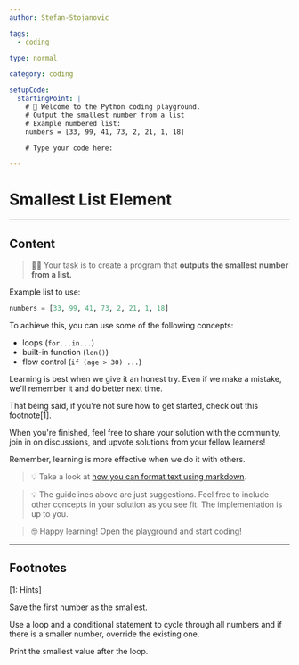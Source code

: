 ```yaml
---
author: Stefan-Stojanovic

tags:
  - coding

type: normal

category: coding

setupCode:
  startingPoint: |
    # 👋 Welcome to the Python coding playground. 
    # Output the smallest number from a list
    # Example numbered list:
    numbers = [33, 99, 41, 73, 2, 21, 1, 18]

    # Type your code here:

---
```


# Smallest List Element

---

## Content

> 👩‍💻 Your task is to create a program that **outputs the smallest number from a list.**

Example list to use:
```python
numbers = [33, 99, 41, 73, 2, 21, 1, 18]
```

To achieve this, you can use some of the following concepts:
- loops (`for...in...`)
- built-in function (`len()`)
- flow control (`if (age > 30) ...`)

Learning is best when we give it an honest try. Even if we make a mistake, we'll remember it and do better next time.

That being said, if you're not sure how to get started, check out this footnote[1]. 

When you're finished, feel free to share your solution with the community, join in on discussions, and upvote solutions from your fellow learners!

Remember, learning is more effective when we do it with others.

> 💡 Take a look at [how you can format text using markdown](https://www.enki.com/glossary/general/markdown-formatting).

> 💡 The guidelines above are just suggestions. Feel free to include other concepts in your solution as you see fit. The implementation is up to you.

> 🤓 Happy learning! Open the playground and start coding!

---

## Footnotes

[1: Hints]

Save the first number as the smallest.

Use a loop and a conditional statement to cycle through all numbers and if there is a smaller number, override the existing one.

Print the smallest value after the loop.